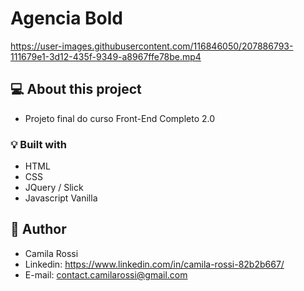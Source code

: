 # Agencia Bold



https://user-images.githubusercontent.com/116846050/207886793-111679e1-3d12-435f-9349-a8967ffe78be.mp4



## :computer: About this project

- Projeto final do curso Front-End Completo 2.0

### :bulb: Built with

- HTML
- CSS
- JQuery / Slick
- Javascript Vanilla


## :raising_hand: Author
- Camila Rossi <br>
- Linkedin: https://www.linkedin.com/in/camila-rossi-82b2b667/ <br>
- E-mail: contact.camilarossi@gmail.com
